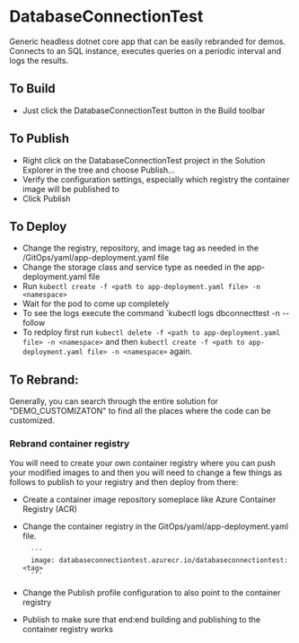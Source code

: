 # DatabaseConnectionTest
Generic headless dotnet core app that can be easily rebranded for demos.  Connects to an SQL instance, executes queries on a periodic interval and logs the results.

## To Build
- Just click the DatabaseConnectionTest button in the Build toolbar

## To Publish
- Right click on the DatabaseConnectionTest project in the Solution Explorer in the tree and choose Publish...
- Verify the configuration settings, especially which registry the container image will be published to
- Click Publish

## To Deploy
- Change the registry, repository, and image tag as needed in the /GitOps/yaml/app-deployment.yaml file
- Change the storage class and service type as needed in the app-deployment.yaml file
- Run `kubectl create -f <path to app-deployment.yaml file> -n <namespace>`
- Wait for the pod to come up completely
- To see the logs execute the command `kubectl logs dbconnecttest <pod name> -n <namespace> --follow
- To redploy first run `kubectl delete -f <path to app-deployment.yaml file> -n <namespace>` and then `kubectl create -f <path to app-deployment.yaml file> -n <namespace>` again.

## To Rebrand:

Generally, you can search through the entire solution for "DEMO_CUSTOMIZATON" to find all the places where the code can be customized.

### Rebrand container registry
You will need to create your own container registry where you can push your modified images to and then you will need to change a few things as follows to publish to your registry and then deploy from there:
- Create a container image repository someplace like Azure Container Registry (ACR)
- Change the container registry in the GitOps/yaml/app-deployment.yaml file.

		```
		image: databaseconnectiontest.azurecr.io/databaseconnectiontest:<tag>
		```

- Change the Publish profile configuration to also point to the container registry
- Publish to make sure that end:end building and publishing to the container registry works